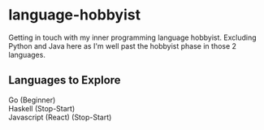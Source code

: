 # language-hobbyist

Getting in touch with my inner programming language hobbyist. Excluding Python and Java here as I'm well past the hobbyist phase in those 2 languages.

Languages to Explore
------------------------------------------------------------------------
Go (Beginner) <br>
Haskell (Stop-Start) <br>
Javascript (React) (Stop-Start) <br> 
